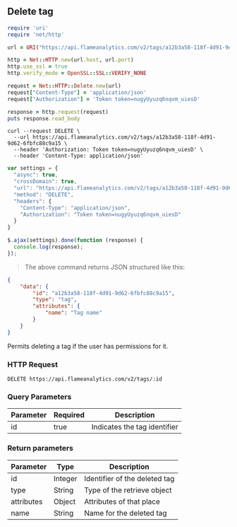 ## Delete tag

```ruby
require 'uri'
require 'net/http'

url = URI("https://api.flameanalytics.com/v2/tags/a12b3a58-118f-4d91-9d62-6fbfc88c9a15")

http = Net::HTTP.new(url.host, url.port)
http.use_ssl = true
http.verify_mode = OpenSSL::SSL::VERIFY_NONE

request = Net::HTTP::Delete.new(url)
request["Content-Type"] = 'application/json'
request["Authorization"] = 'Token token=nugyUyuzq6nqvm_uiesD'

response = http.request(request)
puts response.read_body
```

```shell
curl --request DELETE \
  --url https://api.flameanalytics.com/v2/tags/a12b3a58-118f-4d91-9d62-6fbfc88c9a15 \
  --header 'Authorization: Token token=nugyUyuzq6nqvm_uiesD' \
  --header 'Content-Type: application/json'
```

```javascript
var settings = {
  "async": true,
  "crossDomain": true,
  "url": "https://api.flameanalytics.com/v2/tags/a12b3a58-118f-4d91-9d62-6fbfc88c9a15",
  "method": "DELETE",
  "headers": {
    "Content-Type": "application/json",
    "Authorization": "Token token=nugyUyuzq6nqvm_uiesD"
  }
}

$.ajax(settings).done(function (response) {
  console.log(response);
});
```

> The above command returns JSON structured like this:

```json
{
    "data": {
        "id": "a12b3a58-118f-4d91-9d62-6fbfc88c9a15",
        "type": "tag",
        "attributes": {
            "name": "Tag name"
        }
    }
}
```

Permits deleting a tag if the user has permissions for it.

### HTTP Request

`DELETE https://api.flameanalytics.com/v2/tags/:id`

### Query Parameters

Parameter | Required | Description
--------- | ------- | -----------
id | true | Indicates the tag identifier

### Return parameters

Parameter | Type | Description
--------- | ------- | -----------
id | Integer | Identifier of the deleted tag
type | String | Type of the retrieve object
attributes | Object | Attributes of that place
name | String |  Name for the deleted tag